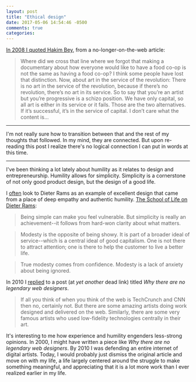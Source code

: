```yaml
---
layout: post
title: "Ethical design"
date: 2017-05-06 14:54:46 -0500
comments: true
categories: 
---
```


[In 2008 I quoted Hakim Bey](/2008/02/25/the-gap-between-the-artists-and-the-real-estate-developers-has-gotten-very-small-in-our-modern-times/), from a no-longer-on-the-web article:

> Where did we cross that line where we forgot that making a documentary about how everyone would like to have a food co-op is not the same as having a food co-op? I think some people have lost that distinction. Now, about art in the service of the revolution: There is no art in the service of the revolution, because if there’s no revolution, there’s no art in its service. So to say that you’re an artist but you’re progressive is a schizo position. We have only capital, so all art is either in its service or it fails. Those are the two alternatives. If it’s successful, it’s in the service of capital. I don’t care what the content is...

---

I'm not really sure how to transition between that and the rest of my thoughts that followed. In my mind, they are connected. But upon re-reading this post I realize there's no logical connection I can put in words at this time.

---

I've been thinking a lot lately about humility as it relates to design and entrepreneurship. Humility allows for simplicity. Simplicity is a cornerstone of not only good product design, but the design of a good life.

I [often](/2010/10/07/good-design-is-as-little-design-as-possible/) look to Dieter Rams as an example of excellent design that came from a place of deep empathy and authentic humility. [The School of Life on Dieter Rams](http://www.thebookoflife.org/dieter-rams/):

> Being simple can make you feel vulnerable. But simplicity is really an achievement--it follows from hard-won clarity about what matters.

> Modesty is the opposite of being showy. It is part of a broader ideal of service--which is a central ideal of good capitalism. One is not there to attract attention; one is there to help the customer to live a better life.

> True modesty comes from confidence. Modesty is a lack of anxiety about being ignored.

In 2010 I [replied](/2010/01/02/no-legendary-design-on-the-web/) to a post (at *yet another* dead link) titled *Why there are no legendary web designers*. 

> If all you think of when you think of the web is TechCrunch and CNN then no, certainly not. But there are some amazing artists doing work designed and delivered on the web. Similarly, there are some very famous artists who used low-fidelity technologies centrally in their art.

It's interesting to me how experience and humility engenders less-strong opinions. In 2000, I might have written a piece like *Why there are no legendary web designers*. By 2010 I was defending an entire internet of digital artists. Today, I would probably just dismiss the original article and move on with my life, a life largely centered around the struggle to make something meaningful, and appreciating that it is a lot more work than I ever realized earlier in my life.
